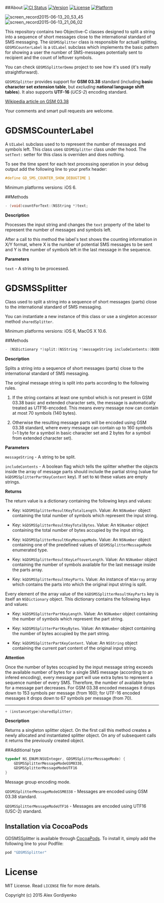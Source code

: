 ##About
[![CI Status](http://img.shields.io/travis/coffellas-cto/GDSMSSplitter.svg?style=flat)](https://travis-ci.org/coffellas-cto/GDSMSSplitter)
[![Version](https://img.shields.io/cocoapods/v/GDSMSSplitter.svg?style=flat)](http://cocoapods.org/pods/GDSMSSplitter)
[![License](https://img.shields.io/cocoapods/l/GDSMSSplitter.svg?style=flat)](http://cocoapods.org/pods/GDSMSSplitter)
[![Platform](https://img.shields.io/cocoapods/p/GDSMSSplitter.svg?style=flat)](http://cocoapods.org/pods/GDSMSSplitter)

![screen_record2015-06-13_20_53_45](https://cloud.githubusercontent.com/assets/3193877/8145397/52ab127e-120f-11e5-8994-36d267d44950.gif) ![screen_record2015-06-13_21_06_02](https://cloud.githubusercontent.com/assets/3193877/8145421/6f418b9c-1210-11e5-9c40-280b3651cef3.gif)

This repository contains two Objective-C classes designed to split a string into a sequence of short messages close to the international standard of SMS messaging. The `GDSMSSplitter` class is responsible for actuall splitting. `GDSMSCounterLabel` is a `UILabel` subclass which implements the basic pattern for showing a user the number of SMS-messages potentially sent to recipient and the count of leftover symbols.

You can check `GDSMSSplitterDemo` project to see how it's used (it's really straightforward).

`GDSMSSplitter` provides support for **GSM 03.38** standard (including **basic character set extension table**, but *excluding* **national language shift tables**). It also supports **UTF-16** (*UCS-2*) encoding standard.

[Wikipedia article on GSM 03.38](http://en.wikipedia.org/wiki/GSM_03.38)

Your comments and smart pull requests are welcome.

# GDSMSCounterLabel

 A `UILabel` subclass used to to represent the number of messages and symbols left. This class uses `GDSMSSplitter` class under the hood. The `setText:` setter for this class is overriden and does nothing.
 
 To see the time spent for each text processing operation in your debug output add the following line to your prefix header:
```objective-c
#define GD_SMS_COUNTER_SHOW_DEBUGTIME 1
```
 Minimum platforms versions: iOS 6.
 
##Methods
 
```objective-c
- (void)countForText:(NSString *)text;
```

**Description**

Processes the input string and changes the `text` property of the label to represent the number of messages and symbols left.

After a call to this method the label's text shows the counting information in X/Y format, where X is the number of potential SMS messages to be sent and Y is the number of symbols left in the last message in the sequence.

**Parameters**

`text` - A string to be processed.

# GDSMSSplitter
Class used to split a string into a sequence of short messages (parts) close to the international standard of SMS messaging.

You can instantiate a new instance of this class or use a singleton accessor method `sharedSplitter`.

Minimum platforms versions: iOS 6, MacOS X 10.6.

##Methods
```objective-c
- (NSDictionary *)split:(NSString *)messageString includeContents:(BOOL)includeContents;
```
**Description**

Splits a string into a sequence of short messages (parts) close to the international standard of SMS messaging.

The original message string is split into parts according to the following rules.
 
 1. If the string contains at least one symbol which is not present in GSM 03.38 basic and extended character sets, the message is automatically treated as UTF16-encoded. This means every message now can contain at most 70 symbols (140 bytes).
 
 2. Otherwise the resulting message parts will be encoded using GSM 03.38 standard, where every message can contain up to 160 symbols (~1 byte for a symbol in basic character set and 2 bytes for a symbol from extended character set).

**Parameters**

`messageString` - A string to be split.

`includeContents` - A boolean flag which tells the splitter whether the objects inside the array of message parts should include the partial string (value for `kGDSMSSplitterPartKeyContent` key). If set to `NO` these values are empty strings.

**Returns**

The return value is a dictionary containing the following keys and values:
 
 - Key: `kGDSMSSplitterResultKeyTotalLength`. Value: An `NSNumber` object containing the total number of symbols which represent the input string.
 
 - Key: `kGDSMSSplitterResultKeyTotalBytes`. Value: An `NSNumber` object containing the total number of bytes accupied by the input string.
 
 - Key: `kGDSMSSplitterResultKeyMessageMode`. Value: An `NSNumber` object containing one of the predefined values of `GDSMSSplitterMessageMode` enumerated type.
 
 - Key: `kGDSMSSplitterResultKeyLeftoverLength`. Value: An `NSNumber` object containing the number of symbols available for the last message inside the parts array.
 
 - Key: `kGDSMSSplitterResultKeyParts`. Value: An instance of `NSArray` array which contains the parts into which the original input string is split.
 

Every element of the array value of the `kGDSMSSplitterResultKeyParts` key is itself an `NSDictionary` object. This dictionary contains the following keys and values:
 
 - Key: `kGDSMSSplitterPartKeyLength`. Value: An `NSNumber` object containing the number of symbols which represent the part string.
 
 - Key: `kGDSMSSplitterPartKeyBytes`. Value: An `NSNumber` object containing the number of bytes accupied by the part string.
 
 - Key: `kGDSMSSplitterPartKeyContent`. Value: An `NSString` object containing the current part content of the original input string.
 
**Attention**

 Once the number of bytes occupied by the input message string exceeds the available number of bytes for a single SMS message (according to an infered encoding), every message part will use extra bytes to represent a sequence number of every SMS. Therefore, the number of available bytes for a message part decreases. For GSM 03.38 encoded messages it drops down to 153 symbols per message (from 160); for UTF-16 encoded messages it drops down to 67 symbols per message (from 70).

---

```objective-c
+ (instancetype)sharedSplitter;
```

**Description**

Returns a singleton splitter object. On the first call this method creates a newly allocated and instantiated splitter object. On any of subsequent calls it returns the previously created object.

##Additional type
```objective-c
typedef NS_ENUM(NSUInteger, GDSMSSplitterMessageMode) {
    GDSMSSplitterMessageModeGSM0338,
    GDSMSSplitterMessageModeUTF16
} 
```

Message group encoding mode.

`GDSMSSplitterMessageModeGSM0338` - Messages are encoded using GSM 03.38 standard.

`GDSMSSplitterMessageModeUTF16` - Messages are encoded using UTF16 (USC-2) standard.

## Installation via CocoaPods

GDSMSSplitter is available through [CocoaPods](http://cocoapods.org). To install
it, simply add the following line to your Podfile:

```ruby
pod "GDSMSSplitter"
```
# License
MIT License. Read `LICENSE` file for more details.

Copyright (c) 2015 Alex Gordiyenko
